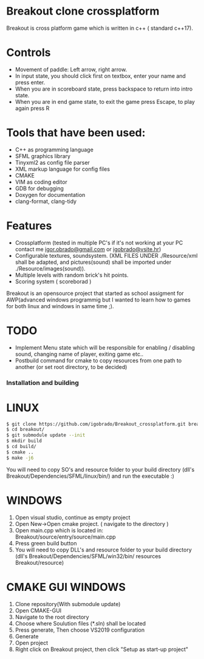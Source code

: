 # Breakout clone crossplatform

Breakout is cross platform game which is written in c++ ( standard c++17).
# Controls
  - Movement of paddle: Left arrow, right arrow.
  - In input state, you should click first on textbox, enter your name and press enter.
  - When you are in scoreboard state, press backspace to return into intro state.
  - When you are in end game state, to exit the game press Escape, to play again press R
# Tools that have been used: 
  - C++ as programming language
  - SFML graphics library
  - Tinyxml2 as config file parser
  - XML markup language for config files
  - CMAKE
  - VIM as coding editor
  - GDB for debugging
  - Doxygen for documentation
  - clang-format, clang-tidy
  
# Features
  - Crossplatform (tested in multiple PC's if it's not working at your PC contact me igor.obrado@gmail.com or igobrado@vsite.hr)
  - Configurable textures, soundsystem. (XML FILES UNDER ./Resource/xml shall be adapted, and pictures(sound) shall be imported under ./Resource/images(sound)).
 - Multiple levels with random brick's hit points.
 - Scoring system ( scoreborad )

Breakout is an opensource project that started as school assigment for AWP(advanced windows programmig but I wanted to learn how to games for both linux and windows in same time ;).

# TODO
- Implement Menu state which will be responsible for enabling / disabling sound, changing name of player, exiting game etc..
- Postbuild command for cmake to copy resources from one path to another (or set root directory, to be decided)

### Installation and building

# LINUX
```sh
$ git clone https://github.com/igobrado/Breakout_crossplatform.git breakout/
$ cd breakout/
$ git submodule update --init
$ mkdir build
$ cd build/
$ cmake ..
$ make -j6
```
You will need to copy SO's and resource folder to your build directory 
(dll's Breakout/Dependencies/SFML/linux/bin/)
and run the executable :) 

# WINDOWS

1) Open visual studio, continue as empty project
2) Open New->Open cmake project. ( navigate to the directory )
3) Open main.cpp which is located in: Breakout/source/entry/source/main.cpp
4) Press green build button
5) You will need to copy DLL's and resource folder to your build directory 
(dll's Breakout/Dependencies/SFML/win32/bin/ resources Breakout/resource)

# CMAKE GUI WINDOWS
1) Clone repository(With submodule update)
2) Open CMAKE-GUI
3) Navigate to the root directory
4) Choose where Soulution files (*.sln) shall be located
5) Press generate, Then choose VS2019 configuration
6) Generate
7) Open project
8) Right click on Breakout project, then click "Setup as start-up project"


